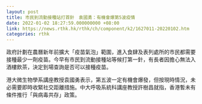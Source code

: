```yaml
---
layout: post
title: 市民到流動接種站打首針　袁國勇：有機會爆第5波疫情
date: 2022-01-02 18:27:59.000000000 +08:00
link: https://news.rthk.hk/rthk/ch/component/k2/1627011-20220102.htm
categories: rthk
---
```


政府計劃在農曆新年前擴大「疫苗氣泡」範圍，進入食肆及表列處所的市民都需要接種最少一劑疫苗。今早有市民到流動接種站等候打第一針，有長者因擔心無法入酒樓飲茶，決定到場查詢是否可以接種疫苗。

港大微生物學系講座教授袁國勇表示，第五波一定有機會爆發，但按現時情況，未必需要即時收緊社交距離措施。中大呼吸系統科講座教授許樹昌就指，香港暫未有條件推行「與病毒共存」政策。
